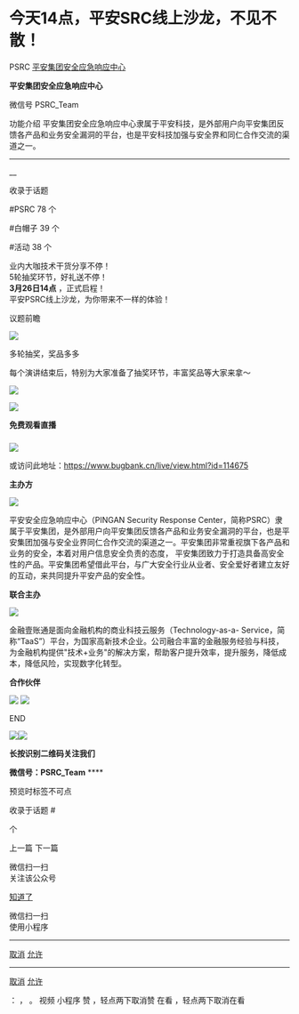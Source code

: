#  今天14点，平安SRC线上沙龙，不见不散！

PSRC  [ 平安集团安全应急响应中心 ](javascript:void\(0\);)

**平安集团安全应急响应中心** ![]()

微信号 PSRC_Team

功能介绍 平安集团安全应急响应中心隶属于平安科技，是外部用户向平安集团反馈各产品和业务安全漏洞的平台，也是平安科技加强与安全界和同仁合作交流的渠道之一。

____

__

收录于话题

#PSRC 78 个

#白帽子 39 个

#活动 38 个

业内大咖技术干货分享不停！  
5轮抽奖环节，好礼送不停！  
 **3月26日14点** ，正式启程！  
平安PSRC线上沙龙，为你带来不一样的体验！  

议题前瞻

  

![](https://raw.githubusercontent.com/tuchuang9/tc1/refs/heads/main/public/20220326135819.png)

  

  

多轮抽奖，奖品多多

  

每个演讲结束后，特别为大家准备了抽奖环节，丰富奖品等大家来拿～  

![](https://raw.githubusercontent.com/tuchuang9/tc1/refs/heads/main/public/20220326135822.png)

  

![](https://raw.githubusercontent.com/tuchuang9/tc1/refs/heads/main/public/20220326135823.png)

  

 **免费观看直播**

###  

![](https://raw.githubusercontent.com/tuchuang9/tc1/refs/heads/main/public/20220326135826.png)

  
或访问此地址：https://www.bugbank.cn/live/view.html?id=114675

  

 **主办方**

![](https://raw.githubusercontent.com/tuchuang9/tc1/refs/heads/main/public/20220326135827.png)

平安安全应急响应中心（PINGAN Security Response
Center，简称PSRC）隶属于平安集团，是外部用户向平安集团反馈各产品和业务安全漏洞的平台，也是平安集团加强与安全业界同仁合作交流的渠道之一。平安集团非常重视旗下各产品和业务的安全，本着对用户信息安全负责的态度，
平安集团致力于打造具备高安全性的产品。平安集团希望借此平台，与广大安全行业从业者、安全爱好者建立友好的互动，来共同提升平安产品的安全性。  
  

 **联合主办**

  

![](https://raw.githubusercontent.com/tuchuang9/tc1/refs/heads/main/public/20220326135828.png)

  
金融壹账通是面向金融机构的商业科技云服务（Technology-as-a-
Service，简称“TaaS”）平台，为国家高新技术企业。公司融合丰富的金融服务经验与科技，为金融机构提供"技术+业务"的解决方案，帮助客户提升效率，提升服务，降低成本，降低风险，实现数字化转型。  
  

 **合作伙伴**

  

![](https://raw.githubusercontent.com/tuchuang9/tc1/refs/heads/main/public/20220326135830.png)
![](https://raw.githubusercontent.com/tuchuang9/tc1/refs/heads/main/public/20220326135831.png)

  

  

END

  

  

![](https://raw.githubusercontent.com/tuchuang9/tc1/refs/heads/main/public/20220326135832.png)![](https://raw.githubusercontent.com/tuchuang9/tc1/refs/heads/main/public/20220326135833.png)![]()

 **长按识别二维码关注我们**

 **微信号：PSRC_Team** ****

  

预览时标签不可点

收录于话题 #

 个

上一篇 下一篇

微信扫一扫  
关注该公众号

[知道了](javascript:;)

微信扫一扫  
使用小程序

****

[取消](javascript:void\(0\);) [允许](javascript:void\(0\);)

****

[取消](javascript:void\(0\);) [允许](javascript:void\(0\);)

： ， 。 视频 小程序 赞 ，轻点两下取消赞 在看 ，轻点两下取消在看

